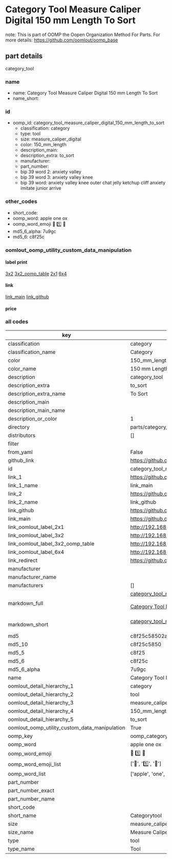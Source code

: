 # Category Tool Measure Caliper Digital 150 mm Length To Sort  

note: This is part of OOMP the Oopen Organization Method For Parts. For more details: https://github.com/oomlout/oomp_base

##  part details
  



category_tool



### name
* name: Category Tool Measure Caliper Digital 150 mm Length To Sort
* name_short: 
### id
* oomp_id: category_tool_measure_caliper_digital_150_mm_length_to_sort
  * classification: category
  * type: tool
  * size: measure_caliper_digital
  * color: 150_mm_length
  * description_main: 
  * description_extra: to_sort
  * manufacturer: 
  * part_number: 
  * bip 39 word 2: anxiety valley
  * bip 39 word 3: anxiety valley knee
  * bip 39 word: anxiety valley knee outer chat jelly ketchup cliff anxiety imitate junior arrive

### other_codes
* short_code: 
* oomp_word: apple one ox
* oomp_word_emoji :apple: :one: :ox:
* md5_6_alpha: 7u9gc
* md5_6: c8f25c






### oomlout_oomp_utility_custom_data_manipulation
#### label print
[3x2](http://192.168.1.245:1112/?label=oomp%207u9gc)
[3x2_oomp_table](http://192.168.1.108:1112/?label=oomp%207u9gc)
[2x1](http://192.168.1.242:1112/?label=oomp%207u9gc)
[6x4](http://192.168.1.55:1112/?label=oomp%207u9gc)    

#### link

[link_main](https://github.com/oomlout/oomlout_oomp_version_1_messy/tree/main/parts/category_tool_measure_caliper_digital_150_mm_length_to_sort) [link_github](https://github.com/oomlout/oomlout_oomp_version_1_messy/tree/main/parts/category_tool_measure_caliper_digital_150_mm_length_to_sort)                             

#### price







### all codes 
| key | value |  
| --- | --- |  
| classification | category |  
| classification_name | Category |  
| color | 150_mm_length |  
| color_name | 150 mm Length |  
| description | category_tool |  
| description_extra | to_sort |  
| description_extra_name | To Sort |  
| description_main |  |  
| description_main_name |  |  
| description_or_color | 1  |  
| directory | parts/category_tool_measure_caliper_digital_150_mm_length_to_sort |  
| distributors | [] |  
| filter |  |  
| from_yaml | False |  
| github_link | https://github.com/oomlout/oomlout_oomp_part_src/tree/main/parts/category_tool_measure_caliper_digital_150_mm_length_to_sort |  
| id | category_tool_measure_caliper_digital_150_mm_length_to_sort |  
| link_1 | https://github.com/oomlout/oomlout_oomp_version_1_messy/tree/main/parts/category_tool_measure_caliper_digital_150_mm_length_to_sort |  
| link_1_name | link_main |  
| link_2 | https://github.com/oomlout/oomlout_oomp_version_1_messy/tree/main/parts/category_tool_measure_caliper_digital_150_mm_length_to_sort |  
| link_2_name | link_github |  
| link_github | https://github.com/oomlout/oomlout_oomp_version_1_messy/tree/main/parts/category_tool_measure_caliper_digital_150_mm_length_to_sort |  
| link_main | https://github.com/oomlout/oomlout_oomp_version_1_messy/tree/main/parts/category_tool_measure_caliper_digital_150_mm_length_to_sort |  
| link_oomlout_label_2x1 | http://192.168.1.242:1112/?label=oomp%207u9gc |  
| link_oomlout_label_3x2 | http://192.168.1.245:1112/?label=oomp%207u9gc |  
| link_oomlout_label_3x2_oomp_table | http://192.168.1.108:1112/?label=oomp%207u9gc |  
| link_oomlout_label_6x4 | http://192.168.1.55:1112/?label=oomp%207u9gc |  
| link_redirect | https://github.com/oomlout/oomlout_oomp_version_1_messy/tree/main/parts/category_tool_measure_caliper_digital_150_mm_length_to_sort |  
| manufacturer |  |  
| manufacturer_name |  |  
| manufacturers | [] |  
| markdown_full | [category_tool_measure_caliper_digital_150_mm_length_to_sort](none)<br>[](none)<br>[Category Tool Measure Caliper Digital 150 Mm Length To Sort](none)<br><br> |  
| markdown_short | [category_tool_measure_caliper_digital_150_mm_length_to_sort](none)<br><br> |  
| md5 | c8f25c58502aef3ddf1369d4f73c3850 |  
| md5_10 | c8f25c5850 |  
| md5_5 | c8f25 |  
| md5_6 | c8f25c |  
| md5_6_alpha | 7u9gc |  
| name | Category Tool Measure Caliper Digital 150 mm Length To Sort |  
| oomlout_detail_hierarchy_1 | category |  
| oomlout_detail_hierarchy_2 | tool |  
| oomlout_detail_hierarchy_3 | measure_caliper_digital |  
| oomlout_detail_hierarchy_4 | 150_mm_length |  
| oomlout_detail_hierarchy_5 | to_sort |  
| oomlout_oomp_utility_custom_data_manipulation | True |  
| oomp_key | oomp_category_tool_measure_caliper_digital_150_mm_length_to_sort |  
| oomp_word | apple one ox |  
| oomp_word_emoji | :apple: :one: :ox: |  
| oomp_word_emoji_list | [':apple:', ':one:', ':ox:'] |  
| oomp_word_list | ['apple', 'one', 'ox'] |  
| part_number |  |  
| part_number_exact |  |  
| part_number_name |  |  
| short_code |  |  
| short_name | Categorytool |  
| size | measure_caliper_digital |  
| size_name | Measure Caliper Digital |  
| type | tool |  
| type_name | Tool |  
